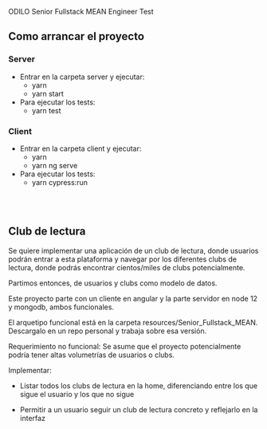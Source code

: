 ODILO Senior Fullstack MEAN Engineer Test

## Como arrancar el proyecto

### Server

- Entrar en la carpeta server y ejecutar:
  - yarn
  - yarn start
- Para ejecutar los tests:
  - yarn test

### Client

- Entrar en la carpeta client y ejecutar:
  - yarn
  - yarn ng serve
- Para ejecutar los tests:
  - yarn cypress:run

</br>
</br>

## Club de lectura

Se quiere implementar una aplicación de un club de lectura, donde usuarios podrán entrar a esta plataforma y navegar por los diferentes clubs de lectura, donde podrás encontrar cientos/miles de clubs potencialmente.

Partimos entonces, de usuarios y clubs como modelo de datos.

Este proyecto parte con un cliente en angular y la parte servidor en node 12 y mongodb, ambos funcionales.

El arquetipo funcional está en la carpeta resources/Senior_Fullstack_MEAN. Descargalo en un repo personal y trabaja sobre esa versión.

Requerimiento no funcional: Se asume que el proyecto potencialmente podría tener altas volumetrías de usuarios o clubs.

Implementar:

- Listar todos los clubs de lectura en la home, diferenciando entre los que sigue el usuario y los que no sigue

- Permitir a un usuario seguir un club de lectura concreto y reflejarlo en la interfaz
